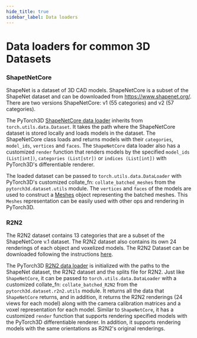 ```yaml
---
hide_title: true
sidebar_label: Data loaders
---
```


# Data loaders for common 3D Datasets

### ShapetNetCore

ShapeNet is a dataset of 3D CAD models. ShapeNetCore is a subset of the ShapeNet dataset and can be downloaded from https://www.shapenet.org/. There are two versions ShapeNetCore: v1 (55 categories) and v2 (57 categories).

The PyTorch3D [ShapeNetCore data loader](https://github.com/facebookresearch/pytorch3d/blob/main/pytorch3d/datasets/shapenet/shapenet_core.py) inherits from `torch.utils.data.Dataset`. It takes the path where the ShapeNetCore dataset is stored locally and loads models in the dataset. The ShapeNetCore class loads and returns models with their `categories`, `model_ids`, `vertices` and `faces`. The `ShapeNetCore` data loader also has a customized `render` function that renders models by the specified `model_ids (List[int])`, `categories (List[str])` or `indices (List[int])` with PyTorch3D's differentiable renderer.

The loaded dataset can be passed to `torch.utils.data.DataLoader` with PyTorch3D's customized collate_fn: `collate_batched_meshes` from the `pytorch3d.dataset.utils` module. The `vertices` and `faces` of the models are used to construct a [Meshes](https://github.com/facebookresearch/pytorch3d/blob/main/pytorch3d/structures/meshes.py) object representing the batched meshes. This `Meshes` representation can be easily used with other ops and rendering in PyTorch3D.

### R2N2

The R2N2 dataset contains 13 categories that are a subset of the ShapeNetCore v.1 dataset. The R2N2 dataset also contains its own 24 renderings of each object and voxelized models. The R2N2 Dataset can be downloaded following the instructions [here](http://3d-r2n2.stanford.edu/).

The PyTorch3D [R2N2 data loader](https://github.com/facebookresearch/pytorch3d/blob/main/pytorch3d/datasets/r2n2/r2n2.py) is initialized with the paths to the ShapeNet dataset, the R2N2 dataset and the splits file for R2N2. Just like `ShapeNetCore`, it can be passed to `torch.utils.data.DataLoader` with a customized collate_fn: `collate_batched_R2N2` from the `pytorch3d.dataset.r2n2.utils` module. It returns all the data that `ShapeNetCore` returns, and in addition, it returns the R2N2 renderings (24 views for each model) along with the camera calibration matrices and a voxel representation for each model. Similar to `ShapeNetCore`, it has a customized `render` function that supports rendering specified models with the PyTorch3D differentiable renderer. In addition, it supports rendering models with the same orientations as R2N2's original renderings.
